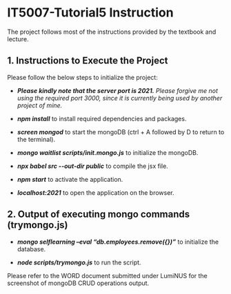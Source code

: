 # IT5007-Tutorial5 Instruction
The project follows most of the instructions provided by the textbook and lecture. 

## 1.	Instructions to Execute the Project
Please follow the below steps to initialize the project:

- *__Please kindly note that the server port is 2021.__ Please forgive me not using the required port 3000, since it is currently being used by another project of mine.*

- __*npm install*__ to install required dependencies and packages.

- __*screen mongod*__ to start the mongoDB (ctrl + A followed by D to return to the terminal).

- __*mongo waitlist scripts/init.mongo.js*__ to initialize the mongoDB.

- __*npx babel src --out-dir public*__ to compile the jsx file.

- __*npm start*__ to activate the application.

- __*localhost:2021*__ to open the application on the browser.

## 2.	Output of executing mongo commands (trymongo.js)

- __*mongo selflearning –eval “db.employees.remove({})”*__ to initialize the database.

- __*node scripts/trymongo.js*__ to run the script.

Please refer to the WORD document submitted under LumiNUS for the screenshot of mongoDB CRUD operations output.


